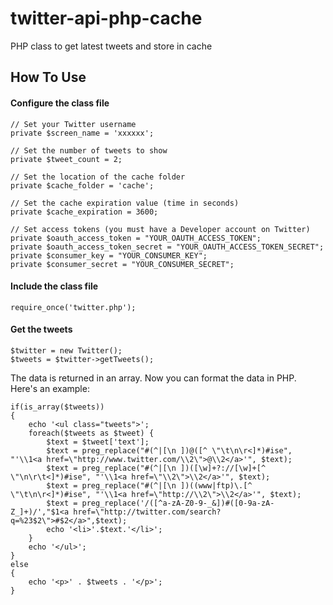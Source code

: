 twitter-api-php-cache
=====================

PHP class to get latest tweets and store in cache



How To Use
----------

#### Configure the class file

```
// Set your Twitter username
private $screen_name = 'xxxxxx';

// Set the number of tweets to show
private $tweet_count = 2;

// Set the location of the cache folder
private $cache_folder = 'cache';

// Set the cache expiration value (time in seconds)
private $cache_expiration = 3600;

// Set access tokens (you must have a Developer account on Twitter)
private $oauth_access_token = "YOUR_OAUTH_ACCESS_TOKEN";
private $oauth_access_token_secret = "YOUR_OAUTH_ACCESS_TOKEN_SECRET";
private $consumer_key = "YOUR_CONSUMER_KEY";
private $consumer_secret = "YOUR_CONSUMER_SECRET";

```

#### Include the class file

```
require_once('twitter.php');
```

#### Get the tweets

```
$twitter = new Twitter();
$tweets = $twitter->getTweets();
```


The data is returned in an array. Now you can format the data in PHP. Here's an example:

```
if(is_array($tweets))
{
	echo '<ul class="tweets">';
	foreach($tweets as $tweet) {
		$text = $tweet['text'];
		$text = preg_replace("#(^|[\n ])@([^ \"\t\n\r<]*)#ise", "'\\1<a href=\"http://www.twitter.com/\\2\">@\\2</a>'", $text);
		$text = preg_replace("#(^|[\n ])([\w]+?://[\w]+[^ \"\n\r\t<]*)#ise", "'\\1<a href=\"\\2\">\\2</a>'", $text);
		$text = preg_replace("#(^|[\n ])((www|ftp)\.[^ \"\t\n\r<]*)#ise", "'\\1<a href=\"http://\\2\">\\2</a>'", $text);
		$text = preg_replace('/([^a-zA-Z0-9-_&])#([0-9a-zA-Z_]+)/',"$1<a href=\"http://twitter.com/search?q=%23$2\">#$2</a>",$text);
		echo '<li>'.$text.'</li>';
	}
	echo '</ul>';
}
else
{
	echo '<p>' . $tweets . '</p>';	
}

```
